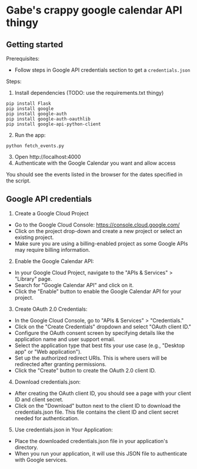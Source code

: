 # Gabe's crappy google calendar API thingy

## Getting started

Prerequisites:
- Follow steps in Google API credentials section to get a `credentials.json`

Steps:
1. Install dependencies (TODO: use the requirements.txt thingy)
```
pip install Flask
pip install google
pip install google-auth
pip install google-auth-oauthlib
pip install google-api-python-client
```
2. Run the app:
```
python fetch_events.py
```
3. Open http://localhost:4000
4. Authenticate with the Google Calendar you want and allow access

You should see the events listed in the browser for the dates specified in the script.

## Google API credentials

1. Create a Google Cloud Project
- Go to the Google Cloud Console: https://console.cloud.google.com/
- Click on the project drop-down and create a new project or select an existing project.
- Make sure you are using a billing-enabled project as some Google APIs may require billing information.
2. Enable the Google Calendar API:
- In your Google Cloud Project, navigate to the "APIs & Services" > "Library" page.
- Search for "Google Calendar API" and click on it.
- Click the "Enable" button to enable the Google Calendar API for your project.
3. Create OAuth 2.0 Credentials:
- In the Google Cloud Console, go to "APIs & Services" > "Credentials."
- Click on the "Create Credentials" dropdown and select "OAuth client ID."
- Configure the OAuth consent screen by specifying details like the application name and user support email.
- Select the application type that best fits your use case (e.g., "Desktop app" or "Web application").
- Set up the authorized redirect URIs. This is where users will be redirected after granting permissions.
- Click the "Create" button to create the OAuth 2.0 client ID.
4. Download credentials.json:
- After creating the OAuth client ID, you should see a page with your client ID and client secret.
- Click on the "Download" button next to the client ID to download the credentials.json file. This file contains the client ID and client secret needed for authentication.
5. Use credentials.json in Your Application:
- Place the downloaded credentials.json file in your application's directory.
- When you run your application, it will use this JSON file to authenticate with Google services.
